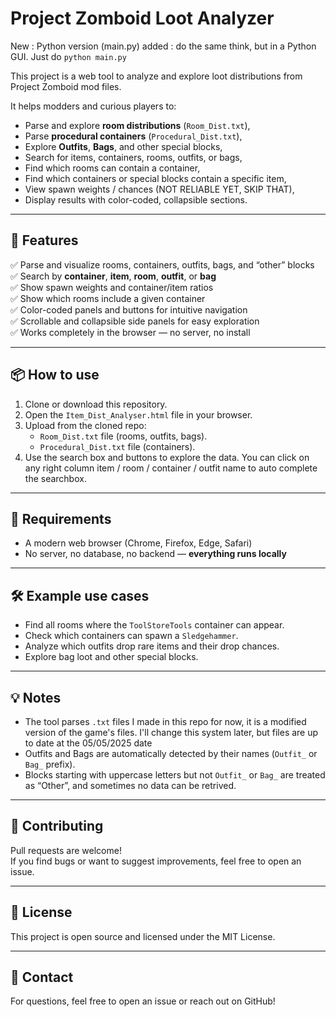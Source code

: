 # Project Zomboid Loot Analyzer

New : Python version (main.py) added : do the same think, but in a Python GUI. Just do ```python main.py```

This project is a web tool to analyze and explore loot distributions from Project Zomboid mod files.

It helps modders and curious players to:
- Parse and explore **room distributions** (`Room_Dist.txt`),
- Parse **procedural containers** (`Procedural_Dist.txt`),
- Explore **Outfits**, **Bags**, and other special blocks,
- Search for items, containers, rooms, outfits, or bags,
- Find which rooms can contain a container,
- Find which containers or special blocks contain a specific item,
- View spawn weights / chances (NOT RELIABLE YET, SKIP THAT),
- Display results with color-coded, collapsible sections.

---

## 🌟 Features

✅ Parse and visualize rooms, containers, outfits, bags, and “other” blocks  
✅ Search by **container**, **item**, **room**, **outfit**, or **bag**  
✅ Show spawn weights and container/item ratios  
✅ Show which rooms include a given container  
✅ Color-coded panels and buttons for intuitive navigation  
✅ Scrollable and collapsible side panels for easy exploration  
✅ Works completely in the browser — no server, no install

---

## 📦 How to use

1. Clone or download this repository.
2. Open the `Item_Dist_Analyser.html` file in your browser.
3. Upload from the cloned repo:
   -  `Room_Dist.txt` file (rooms, outfits, bags).
   -  `Procedural_Dist.txt` file (containers).
4. Use the search box and buttons to explore the data. You can click on any right column item / room / container / outfit name to auto complete the searchbox.

---

## 🔧 Requirements

- A modern web browser (Chrome, Firefox, Edge, Safari)
- No server, no database, no backend — **everything runs locally**

---

## 🛠 Example use cases

- Find all rooms where the `ToolStoreTools` container can appear.
- Check which containers can spawn a `Sledgehammer`.
- Analyze which outfits drop rare items and their drop chances.
- Explore bag loot and other special blocks.

---

## 💡 Notes

- The tool parses `.txt` files I made in this repo for now, it is a modified version of the game's files. I'll change this system later, but files are up to date at the 05/05/2025 date
- Outfits and Bags are automatically detected by their names (`Outfit_` or `Bag_` prefix).
- Blocks starting with uppercase letters but not `Outfit_` or `Bag_` are treated as “Other”, and sometimes no data can be retrived.

---

## 🤝 Contributing

Pull requests are welcome!  
If you find bugs or want to suggest improvements, feel free to open an issue.

---

## 📜 License

This project is open source and licensed under the MIT License.

---

## 💬 Contact

For questions, feel free to open an issue or reach out on GitHub!
